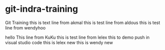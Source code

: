 # git-indra-training

Git Training
this is text line from akmal
this is test line from aldous
this is test line from wendyhoo

hello
This line from KuKu
this is test line from lelex
this to demo push in visual studio code
this is lelex new
this is wendy new
